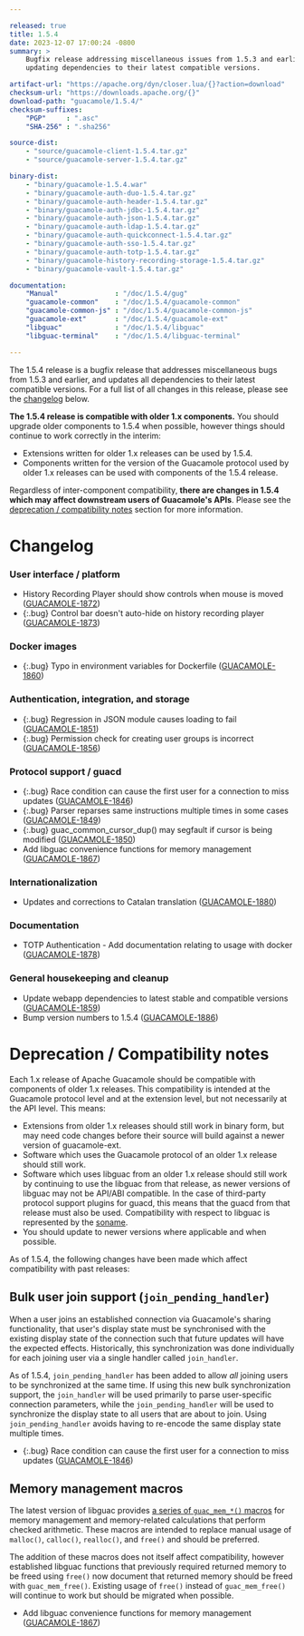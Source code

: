 ```yaml
---

released: true
title: 1.5.4
date: 2023-12-07 17:00:24 -0800
summary: >
    Bugfix release addressing miscellaneous issues from 1.5.3 and earlier, and
    updating dependencies to their latest compatible versions.

artifact-url: "https://apache.org/dyn/closer.lua/{}?action=download"
checksum-url: "https://downloads.apache.org/{}"
download-path: "guacamole/1.5.4/"
checksum-suffixes:
    "PGP"     : ".asc"
    "SHA-256" : ".sha256"

source-dist:
    - "source/guacamole-client-1.5.4.tar.gz"
    - "source/guacamole-server-1.5.4.tar.gz"

binary-dist:
    - "binary/guacamole-1.5.4.war"
    - "binary/guacamole-auth-duo-1.5.4.tar.gz"
    - "binary/guacamole-auth-header-1.5.4.tar.gz"
    - "binary/guacamole-auth-jdbc-1.5.4.tar.gz"
    - "binary/guacamole-auth-json-1.5.4.tar.gz"
    - "binary/guacamole-auth-ldap-1.5.4.tar.gz"
    - "binary/guacamole-auth-quickconnect-1.5.4.tar.gz"
    - "binary/guacamole-auth-sso-1.5.4.tar.gz"
    - "binary/guacamole-auth-totp-1.5.4.tar.gz"
    - "binary/guacamole-history-recording-storage-1.5.4.tar.gz"
    - "binary/guacamole-vault-1.5.4.tar.gz"

documentation:
    "Manual"              : "/doc/1.5.4/gug"
    "guacamole-common"    : "/doc/1.5.4/guacamole-common"
    "guacamole-common-js" : "/doc/1.5.4/guacamole-common-js"
    "guacamole-ext"       : "/doc/1.5.4/guacamole-ext"
    "libguac"             : "/doc/1.5.4/libguac"
    "libguac-terminal"    : "/doc/1.5.4/libguac-terminal"

---
```


The 1.5.4 release is a bugfix release that addresses miscellaneous bugs from
1.5.3 and earlier, and updates all dependencies to their latest compatible
versions. For a full list of all changes in this release, please see the
[changelog](#changelog) below.

**The 1.5.4 release is compatible with older 1.x components.** You should
upgrade older components to 1.5.4 when possible, however things should continue
to work correctly in the interim:

* Extensions written for older 1.x releases can be used by 1.5.4.
* Components written for the version of the Guacamole protocol used by older
  1.x releases can be used with components of the 1.5.4 release.

Regardless of inter-component compatibility, **there are changes in 1.5.4 which
may affect downstream users of Guacamole's APIs**. Please see the [deprecation
/ compatibility notes](#deprecation--compatibility-notes) section for more
information.

Changelog
=========

### User interface / platform

 * History Recording Player should show controls when mouse is moved ([GUACAMOLE-1872](https://issues.apache.org/jira/browse/GUACAMOLE-1872))
 * {:.bug} Control bar doesn't auto-hide on history recording player ([GUACAMOLE-1873](https://issues.apache.org/jira/browse/GUACAMOLE-1873))

### Docker images

 * {:.bug} Typo in environment variables for Dockerfile ([GUACAMOLE-1860](https://issues.apache.org/jira/browse/GUACAMOLE-1860))

### Authentication, integration, and storage

 * {:.bug} Regression in JSON module causes loading to fail ([GUACAMOLE-1851](https://issues.apache.org/jira/browse/GUACAMOLE-1851))
 * {:.bug} Permission check for creating user groups is incorrect ([GUACAMOLE-1856](https://issues.apache.org/jira/browse/GUACAMOLE-1856))

### Protocol support / guacd

 * {:.bug} Race condition can cause the first user for a connection to miss updates ([GUACAMOLE-1846](https://issues.apache.org/jira/browse/GUACAMOLE-1846))
 * {:.bug} Parser reparses same instructions multiple times in some cases ([GUACAMOLE-1849](https://issues.apache.org/jira/browse/GUACAMOLE-1849))
 * {:.bug} guac_common_cursor_dup() may segfault if cursor is being modified ([GUACAMOLE-1850](https://issues.apache.org/jira/browse/GUACAMOLE-1850))
 * Add libguac convenience functions for memory management ([GUACAMOLE-1867](https://issues.apache.org/jira/browse/GUACAMOLE-1867))

### Internationalization

 * Updates and corrections to Catalan translation ([GUACAMOLE-1880](https://issues.apache.org/jira/browse/GUACAMOLE-1880))

### Documentation

 * TOTP Authentication - Add documentation relating to usage with docker ([GUACAMOLE-1878](https://issues.apache.org/jira/browse/GUACAMOLE-1878))

### General housekeeping and cleanup

 * Update webapp dependencies to latest stable and compatible versions ([GUACAMOLE-1859](https://issues.apache.org/jira/browse/GUACAMOLE-1859))
 * Bump version numbers to 1.5.4 ([GUACAMOLE-1886](https://issues.apache.org/jira/browse/GUACAMOLE-1886))


Deprecation / Compatibility notes
=================================

Each 1.x release of Apache Guacamole should be compatible with components of
older 1.x releases. This compatibility is intended at the Guacamole protocol
level and at the extension level, but not necessarily at the API level. This
means:

 * Extensions from older 1.x releases should still work in binary form, but may
   need code changes before their source will build against a newer version of
   guacamole-ext.
 * Software which uses the Guacamole protocol of an older 1.x release should
   still work.
 * Software which uses libguac from an older 1.x release should still work by
   continuing to use the libguac from that release, as newer versions of
   libguac may not be API/ABI compatible. In the case of third-party protocol
   support plugins for guacd, this means that the guacd from that release must
   also be used. Compatibility with respect to libguac is represented by the
   [soname](https://en.wikipedia.org/wiki/Soname).
 * You should update to newer versions where applicable and when possible.

As of 1.5.4, the following changes have been made which affect compatibility
with past releases:

Bulk user join support (`join_pending_handler`)
-----------------------------------------------

When a user joins an established connection via Guacamole's sharing
functionality, that user's display state must be synchronised with the existing
display state of the connection such that future updates will have the expected
effects. Historically, this synchronization was done individually for each
joining user via a single handler called `join_handler`.

As of 1.5.4, `join_pending_handler` has been added to allow _all_ joining users
to be synchronized at the same time. If using this new bulk synchronization
support, the `join_handler` will be used primarily to parse user-specific
connection parameters, while the `join_pending_handler` will be used to
synchronize the display state to all users that are about to join. Using
`join_pending_handler` avoids having to re-encode the same display state
multiple times.

 * {:.bug} Race condition can cause the first user for a connection to miss updates ([GUACAMOLE-1846](https://issues.apache.org/jira/browse/GUACAMOLE-1846))

Memory management macros
------------------------

The latest version of libguac provides [a series of `guac_mem_*()` macros](/doc/1.5.4/libguac/mem_8h.html)
for memory management and memory-related calculations that perform checked
arithmetic. These macros are intended to replace manual usage of `malloc()`,
`calloc()`, `realloc()`, and `free()` and should be preferred.

The addition of these macros does not itself affect compatibility, however
established libguac functions that previously required returned memory to be
freed using `free()` now document that returned memory should be freed with
`guac_mem_free()`. Existing usage of `free()` instead of `guac_mem_free()` will
continue to work but should be migrated when possible.

 * Add libguac convenience functions for memory management ([GUACAMOLE-1867](https://issues.apache.org/jira/browse/GUACAMOLE-1867))

